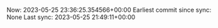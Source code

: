 Now: 2023-05-25 23:36:25.354566+00:00 Earliest commit since sync: None Last sync: 2023-05-25 21:49:11+00:00
